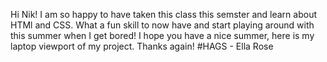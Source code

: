 Hi Nik! I am so happy to have taken this class this semster and learn about HTMl and CSS. What a fun skill to now have and start playing around with this summer when I get bored! 
I hope you have a nice summer, here is my laptop viewport of my project. Thanks again! #HAGS - Ella Rose 
